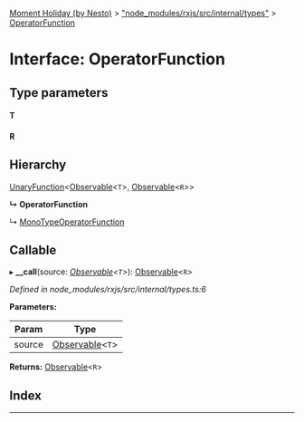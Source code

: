 [Moment Holiday (by Nesto)](../README.md) > ["node_modules/rxjs/src/internal/types"](../modules/_node_modules_rxjs_src_internal_types_.md) > [OperatorFunction](../interfaces/_node_modules_rxjs_src_internal_types_.operatorfunction.md)

# Interface: OperatorFunction

## Type parameters
#### T 
#### R 
## Hierarchy

 [UnaryFunction](_node_modules_rxjs_src_internal_types_.unaryfunction.md)<[Observable](../classes/_node_modules_rxjs_src_internal_observable_.observable.md)<`T`>, [Observable](../classes/_node_modules_rxjs_src_internal_observable_.observable.md)<`R`>>

**↳ OperatorFunction**

↳  [MonoTypeOperatorFunction](_node_modules_rxjs_src_internal_types_.monotypeoperatorfunction.md)

## Callable
▸ **__call**(source: *[Observable](../classes/_node_modules_rxjs_src_internal_observable_.observable.md)<`T`>*): [Observable](../classes/_node_modules_rxjs_src_internal_observable_.observable.md)<`R`>

*Defined in node_modules/rxjs/src/internal/types.ts:6*

**Parameters:**

| Param | Type |
| ------ | ------ |
| source | [Observable](../classes/_node_modules_rxjs_src_internal_observable_.observable.md)<`T`> |

**Returns:** [Observable](../classes/_node_modules_rxjs_src_internal_observable_.observable.md)<`R`>

## Index

---

